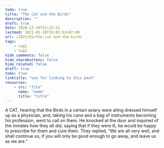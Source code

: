 ```yaml
---
todo: true
title: "The Cat and the Birds"
description: ""
draft: true
date: 2020-12-16T13:21:21
lastmod: 2021-01-20T19:02:53+07:00
url: /2021/01/the-cat-and-the-birds
tags:
    - tag1
    - tag2
hide_comments: false
hide_sharebuttons: false
hide_related: false
draft: true
todo: true
linktitle: "use for linking to this post"
resources:
    - src: "file"
      name: "name"
      title: "title"
---
```


A CAT, hearing that the Birds in a certain aviary were ailing dressed himself up as a physician, and, taking his cane and a bag of instruments becoming his profession, went to call on them. He knocked at the door and inquired of the inmates how they all did, saying that if they were ill, he would be happy to prescribe for them and cure them. They replied, “We are all very well, and shall continue so, if you will only be good enough to go away, and leave us as we are.”
